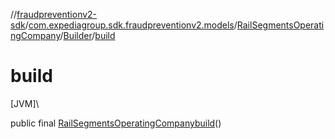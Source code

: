 //[fraudpreventionv2-sdk](../../../../index.md)/[com.expediagroup.sdk.fraudpreventionv2.models](../../index.md)/[RailSegmentsOperatingCompany](../index.md)/[Builder](index.md)/[build](build.md)

# build

[JVM]\

public final [RailSegmentsOperatingCompany](../index.md)[build](build.md)()
